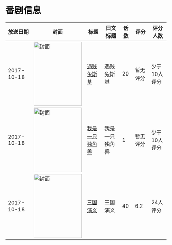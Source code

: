# 番剧信息

|放送日期|封面|标题|日文标题|话数|评分|评分人数|
|---|---|---|---|---|---|---|
|2017-10-18|<img src="//lain.bgm.tv/pic/cover/c/71/3d/228112_j10yD.jpg" alt="封面" style="width:150px;height:200px;object-fit:cover;">|[遇贱兔斯基](https://bangumi.tv/subject/228112)|遇贱兔斯基|20|暂无评分|少于10人评分|
|2017-10-18|<img src="//lain.bgm.tv/pic/cover/c/3a/29/228129_SzVkG.jpg" alt="封面" style="width:150px;height:200px;object-fit:cover;">|[我是一只独角兽](https://bangumi.tv/subject/228129)|我是一只独角兽|1|暂无评分|少于10人评分|
|2017-10-18|<img src="//lain.bgm.tv/pic/cover/c/73/a7/228884_1Udc2.jpg" alt="封面" style="width:150px;height:200px;object-fit:cover;">|[三国演义](https://bangumi.tv/subject/228884)|三国演义|40|6.2|24人评分|
